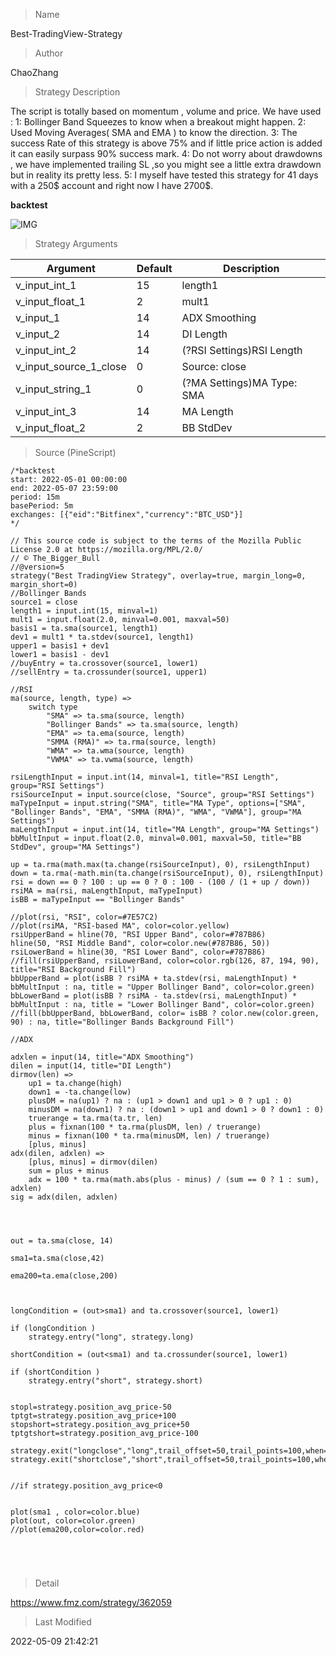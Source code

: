 
> Name

Best-TradingView-Strategy

> Author

ChaoZhang

> Strategy Description

The script is totally based on momentum , volume and price. We have used :
1: Bollinger Band Squeezes to know when a breakout might happen.
2: Used Moving Averages( SMA and EMA ) to know the direction.
3: The success Rate of this strategy is above 75% and if little price action is added it can easily surpass 90% success mark.
4: Do not worry about drawdowns , we have implemented trailing SL ,so you might see a little extra drawdown but in reality its pretty less.
5: I myself have tested this strategy for 41 days with a 250$ account and right now I have 2700$.


**backtest**

 ![IMG](https://www.fmz.com/upload/asset/1cbcd9497b9cc5e9ad6.jpg) 

> Strategy Arguments



|Argument|Default|Description|
|----|----|----|
|v_input_int_1|15|length1|
|v_input_float_1|2|mult1|
|v_input_1|14|ADX Smoothing|
|v_input_2|14|DI Length|
|v_input_int_2|14|(?RSI Settings)RSI Length|
|v_input_source_1_close|0|Source: close|high|low|open|hl2|hlc3|hlcc4|ohlc4|
|v_input_string_1|0|(?MA Settings)MA Type: SMA|Bollinger Bands|EMA|SMMA (RMA)|WMA|VWMA|
|v_input_int_3|14|MA Length|
|v_input_float_2|2|BB StdDev|


> Source (PineScript)

``` pinescript
/*backtest
start: 2022-05-01 00:00:00
end: 2022-05-07 23:59:00
period: 15m
basePeriod: 5m
exchanges: [{"eid":"Bitfinex","currency":"BTC_USD"}]
*/

// This source code is subject to the terms of the Mozilla Public License 2.0 at https://mozilla.org/MPL/2.0/
// © The_Bigger_Bull
//@version=5
strategy("Best TradingView Strategy", overlay=true, margin_long=0, margin_short=0)
//Bollinger Bands
source1 = close
length1 = input.int(15, minval=1)
mult1 = input.float(2.0, minval=0.001, maxval=50)
basis1 = ta.sma(source1, length1)
dev1 = mult1 * ta.stdev(source1, length1)
upper1 = basis1 + dev1
lower1 = basis1 - dev1
//buyEntry = ta.crossover(source1, lower1)
//sellEntry = ta.crossunder(source1, upper1)

//RSI
ma(source, length, type) =>
    switch type
        "SMA" => ta.sma(source, length)
        "Bollinger Bands" => ta.sma(source, length)
        "EMA" => ta.ema(source, length)
        "SMMA (RMA)" => ta.rma(source, length)
        "WMA" => ta.wma(source, length)
        "VWMA" => ta.vwma(source, length)

rsiLengthInput = input.int(14, minval=1, title="RSI Length", group="RSI Settings")
rsiSourceInput = input.source(close, "Source", group="RSI Settings")
maTypeInput = input.string("SMA", title="MA Type", options=["SMA", "Bollinger Bands", "EMA", "SMMA (RMA)", "WMA", "VWMA"], group="MA Settings")
maLengthInput = input.int(14, title="MA Length", group="MA Settings")
bbMultInput = input.float(2.0, minval=0.001, maxval=50, title="BB StdDev", group="MA Settings")

up = ta.rma(math.max(ta.change(rsiSourceInput), 0), rsiLengthInput)
down = ta.rma(-math.min(ta.change(rsiSourceInput), 0), rsiLengthInput)
rsi = down == 0 ? 100 : up == 0 ? 0 : 100 - (100 / (1 + up / down))
rsiMA = ma(rsi, maLengthInput, maTypeInput)
isBB = maTypeInput == "Bollinger Bands"

//plot(rsi, "RSI", color=#7E57C2)
//plot(rsiMA, "RSI-based MA", color=color.yellow)
rsiUpperBand = hline(70, "RSI Upper Band", color=#787B86)
hline(50, "RSI Middle Band", color=color.new(#787B86, 50))
rsiLowerBand = hline(30, "RSI Lower Band", color=#787B86)
//fill(rsiUpperBand, rsiLowerBand, color=color.rgb(126, 87, 194, 90), title="RSI Background Fill")
bbUpperBand = plot(isBB ? rsiMA + ta.stdev(rsi, maLengthInput) * bbMultInput : na, title = "Upper Bollinger Band", color=color.green)
bbLowerBand = plot(isBB ? rsiMA - ta.stdev(rsi, maLengthInput) * bbMultInput : na, title = "Lower Bollinger Band", color=color.green)
//fill(bbUpperBand, bbLowerBand, color= isBB ? color.new(color.green, 90) : na, title="Bollinger Bands Background Fill")

//ADX

adxlen = input(14, title="ADX Smoothing")
dilen = input(14, title="DI Length")
dirmov(len) =>
	up1 = ta.change(high)
	down1 = -ta.change(low)
	plusDM = na(up1) ? na : (up1 > down1 and up1 > 0 ? up1 : 0)
	minusDM = na(down1) ? na : (down1 > up1 and down1 > 0 ? down1 : 0)
	truerange = ta.rma(ta.tr, len)
	plus = fixnan(100 * ta.rma(plusDM, len) / truerange)
	minus = fixnan(100 * ta.rma(minusDM, len) / truerange)
	[plus, minus]
adx(dilen, adxlen) =>
	[plus, minus] = dirmov(dilen)
	sum = plus + minus
	adx = 100 * ta.rma(math.abs(plus - minus) / (sum == 0 ? 1 : sum), adxlen)
sig = adx(dilen, adxlen)




out = ta.sma(close, 14)

sma1=ta.sma(close,42)

ema200=ta.ema(close,200)



longCondition = (out>sma1) and ta.crossover(source1, lower1) 

if (longCondition )
    strategy.entry("long", strategy.long)
    
shortCondition = (out<sma1) and ta.crossunder(source1, lower1) 

if (shortCondition )
    strategy.entry("short", strategy.short)
    
    
stopl=strategy.position_avg_price-50
tptgt=strategy.position_avg_price+100
stopshort=strategy.position_avg_price+50
tptgtshort=strategy.position_avg_price-100

strategy.exit("longclose","long",trail_offset=50,trail_points=100,when=ta.crossover(sma1,out))
strategy.exit("shortclose","short",trail_offset=50,trail_points=100,when=ta.crossover(out,sma1))

    
//if strategy.position_avg_price<0
    
    
plot(sma1 , color=color.blue)
plot(out, color=color.green)
//plot(ema200,color=color.red)


    
    

```

> Detail

https://www.fmz.com/strategy/362059

> Last Modified

2022-05-09 21:42:21
